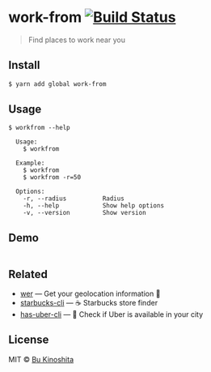 # work-from [![Build Status](https://travis-ci.org/bukinoshita/work-from.svg?branch=master)](https://travis-ci.org/bukinoshita/work-from)

> Find places to work near you

## Install

```bash
$ yarn add global work-from
```

## Usage

```
$ workfrom --help

  Usage:
    $ workfrom

  Example:
    $ workfrom
    $ workfrom -r=50

  Options:
    -r, --radius          Radius
    -h, --help            Show help options
    -v, --version         Show version
```

## Demo

<img src="demo.gif" alt="">

## Related

* [wer](https://github.com/bukinoshita/wer) — Get your geolocation information
  :round_pushpin:
* [starbucks-cli](https://github.com/bukinoshita/starbucks-cli) — :coffee:
  Starbucks store finder
* [has-uber-cli](https://github.com/bukinoshita/has-uber-cli) — :car: Check if
  Uber is available in your city

## License

MIT © [Bu Kinoshita](https://bukinoshita.io)
